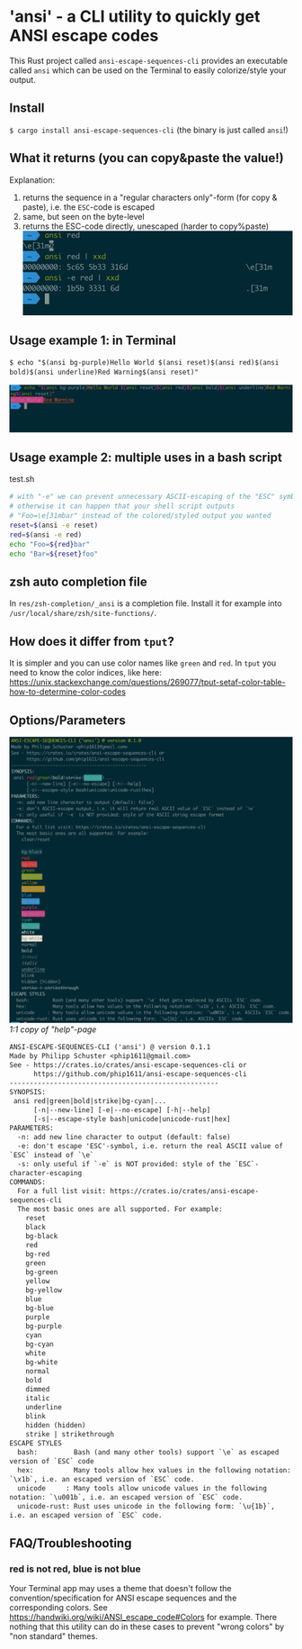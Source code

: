 # 'ansi' - a CLI utility to quickly get ANSI escape codes
This Rust project called `ansi-escape-sequences-cli` provides an executable called `ansi`
which can be used on the Terminal to easily colorize/style your output.

## Install
`$ cargo install ansi-escape-sequences-cli` (the binary is just called `ansi`!)

## What it returns (you can copy&paste the value!)
Explanation:
1) returns the sequence in a "regular characters only"-form (for copy & paste),
   i.e. the `ESC`-code is escaped
2) same, but seen on the byte-level
3) returns the ESC-code directly, unescaped (harder to copy%paste)
![what output looks like](what_it_returns.png "what output looks like")


## Usage example 1: in Terminal
`$ echo "$(ansi bg-purple)Hello World $(ansi reset)$(ansi red)$(ansi bold)$(ansi underline)Red Warning$(ansi reset)"` 

![Colorful example of terminal output](demo.png "Colorful example of terminal output")
  
## Usage example 2: multiple uses in a bash script
test.sh
```bash
# with "-e" we can prevent unnecessary ASCII-escaping of the "ESC" symbol
# otherwise it can happen that your shell script outputs 
# "Foo=\e[31mbar" instead of the colored/styled output you wanted
reset=$(ansi -e reset)
red=$(ansi -e red)
echo "Foo=${red}bar"
echo "Bar=${reset}foo"
```

## zsh auto completion file
In `res/zsh-completion/_ansi` is a completion file. Install it for example into
`/usr/local/share/zsh/site-functions/`.

## How does it differ from `tput`?
It is simpler and you can use color names like `green` and `red`.
In `tput` you need to know the color indices, like here:
https://unix.stackexchange.com/questions/269077/tput-setaf-color-table-how-to-determine-color-codes

## Options/Parameters
![Image of colorful help page, text version is below](help.png "Image of colorful help page, text version is below")
*1:1 copy of "help"-page*
```text
ANSI-ESCAPE-SEQUENCES-CLI ('ansi') @ version 0.1.1
Made by Philipp Schuster <phip1611@gmail.com>
See - https://crates.io/crates/ansi-escape-sequences-cli or
      https://github.com/phip1611/ansi-escape-sequences-cli
----------------------------------------------------
SYNOPSIS:
 ansi red|green|bold|strike|bg-cyan|... 
      [-n|--new-line] [-e|--no-escape] [-h|--help]
      [-s|--escape-style bash|unicode|unicode-rust|hex]
PARAMETERS:
  -n: add new line character to output (default: false)
  -e: don't escape 'ESC'-symbol, i.e. return the real ASCII value of `ESC` instead of `\e`
  -s: only useful if `-e` is NOT provided: style of the `ESC`-character-escaping
COMMANDS:
  For a full list visit: https://crates.io/crates/ansi-escape-sequences-cli
  The most basic ones are all supported. For example:
    reset
    black
    bg-black
    red
    bg-red
    green
    bg-green
    yellow
    bg-yellow
    blue
    bg-blue
    purple
    bg-purple
    cyan
    bg-cyan
    white
    bg-white
    normal
    bold
    dimmed
    italic
    underline
    blink
    hidden (hidden)
    strike | strikethrough
ESCAPE STYLES
  bash:         Bash (and many other tools) support `\e` as escaped version of `ESC` code
  hex:          Many tools allow hex values in the following notation: `\x1b`, i.e. an escaped version of `ESC` code.
  unicode     : Many tools allow unicode values in the following notation: `\u001b`, i.e. an escaped version of `ESC` code.
  unicode-rust: Rust uses unicode in the following form: `\u{1b}`, i.e. an escaped version of `ESC` code.
```

## FAQ/Troubleshooting
### red is not red, blue is not blue
Your Terminal app may uses a theme that doesn't follow the convention/specification for ANSI escape sequences
and the corresponding colors. See https://handwiki.org/wiki/ANSI_escape_code#Colors for example. There nothing
that this utility can do in these cases to prevent "wrong colors" by "non standard" themes.
